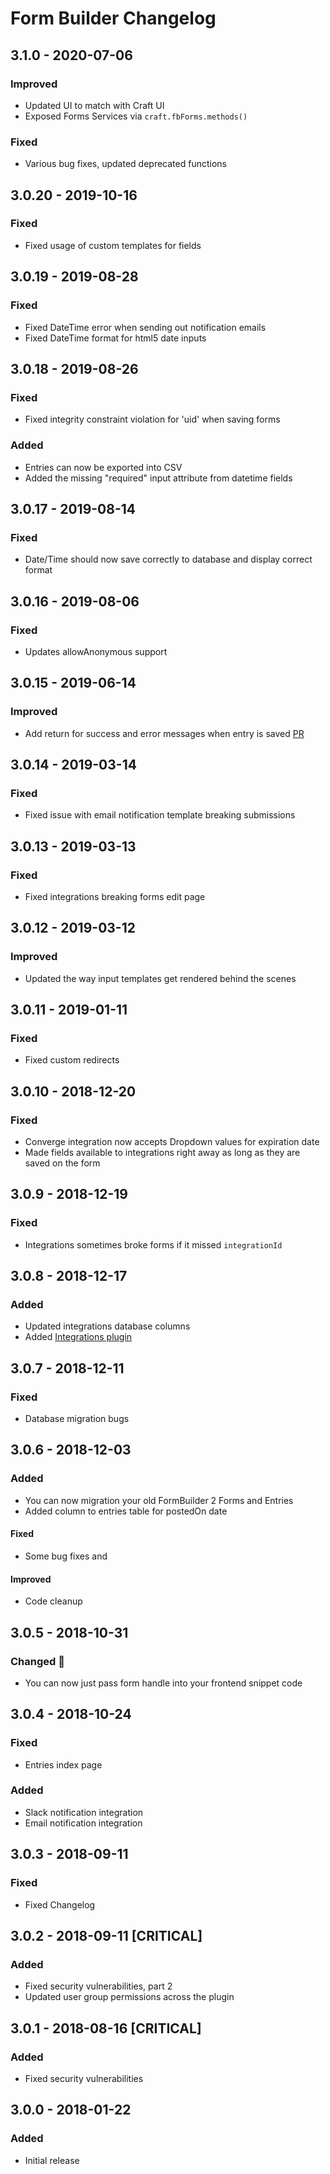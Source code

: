 # Form Builder Changelog

## 3.1.0 - 2020-07-06

### Improved
- Updated UI to match with Craft UI
- Exposed Forms Services via `craft.fbForms.methods()`

### Fixed
- Various bug fixes, updated deprecated functions

## 3.0.20 - 2019-10-16

### Fixed
- Fixed usage of custom templates for fields

## 3.0.19 - 2019-08-28

### Fixed
- Fixed DateTime error when sending out notification emails
- Fixed DateTime format for html5 date inputs

## 3.0.18 - 2019-08-26

### Fixed
- Fixed integrity constraint violation for 'uid' when saving forms

### Added
- Entries can now be exported into CSV
- Added the missing "required" input attribute from datetime fields

## 3.0.17 - 2019-08-14

### Fixed
- Date/Time should now save correctly to database and display correct format

## 3.0.16 - 2019-08-06

### Fixed
- Updates allowAnonymous support

## 3.0.15 - 2019-06-14

### Improved
- Add return for success and error messages when entry is saved [PR](https://github.com/roundhouse/Form-Builder-3/pull/3)

## 3.0.14 - 2019-03-14

### Fixed
- Fixed issue with email notification template breaking submissions

## 3.0.13 - 2019-03-13

### Fixed
- Fixed integrations breaking forms edit page

## 3.0.12 - 2019-03-12

### Improved
- Updated the way input templates get rendered behind the scenes

## 3.0.11 - 2019-01-11

### Fixed
- Fixed custom redirects

## 3.0.10 - 2018-12-20

### Fixed
- Converge integration now accepts Dropdown values for expiration date
- Made fields available to integrations right away as long as they are saved on the form

## 3.0.9 - 2018-12-19

### Fixed
- Integrations sometimes broke forms if it missed `integrationId`

## 3.0.8 - 2018-12-17

### Added
- Updated integrations database columns
- Added [Integrations plugin](https://github.com/roundhouse/Form-Builder-Integrations)

## 3.0.7 - 2018-12-11

### Fixed
- Database migration bugs

## 3.0.6 - 2018-12-03

### Added
- You can now migration your old FormBuilder 2 Forms and Entries
- Added column to entries table for postedOn date

#### Fixed
- Some bug fixes and 

#### Improved
- Code cleanup

## 3.0.5 - 2018-10-31

### Changed :ghost:
- You can now just pass form handle into your frontend snippet code

## 3.0.4 - 2018-10-24

### Fixed
- Entries index page

### Added
- Slack notification integration
- Email notification integration

## 3.0.3 - 2018-09-11

### Fixed
- Fixed Changelog

## 3.0.2 - 2018-09-11 [CRITICAL]

### Added
- Fixed security vulnerabilities, part 2
- Updated user group permissions across the plugin

## 3.0.1 - 2018-08-16 [CRITICAL]

### Added
- Fixed security vulnerabilities


## 3.0.0 - 2018-01-22

### Added
- Initial release
